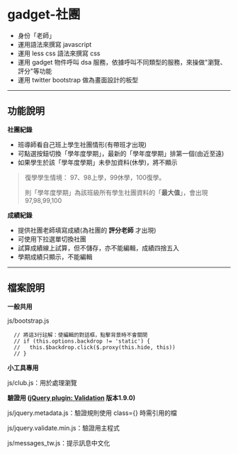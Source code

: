 gadget-社團
==========================

* 身份「老師」
* 運用語法來撰寫 javascript
* 運用 less css 語法來撰寫 css
* 運用 gadget 物件呼叫 dsa 服務，依據呼叫不同類型的服務，來操做"瀏覽、評分"等功能
* 運用 twitter bootstrap 做為畫面設計的板型


----------


功能說明
-------

**社團紀錄**

 - 班導師看自己班上學生社團情形(有帶班才出現)
 - 可點選按鈕切換「學年度學期」，最新的「學年度學期」排第一個(由近至遠)
 - 如果學生於該「學年度學期」未參加資料(休學)，將不顯示

>復學學生情境：
>97、98上學，99休學，100復學。
>
>則「學年度學期」為該班級所有學生社團資料的「**最大值**」，會出現97,98,99,100
>

**成績紀錄**

 - 提供社團老師填寫成績(為社團的 **評分老師** 才出現)
 - 可使用下拉選單切換社團
 - 試算成績線上試算，但不儲存，亦不能編輯，成績四捨五入
 - 學期成績只顯示，不能編輯

----------


檔案說明
-------
**一般共用**

js/bootstrap.js

      // 將這3行註解：使編輯的對話框，點擊背景時不會關閉
      // if (this.options.backdrop != 'static') {
      //   this.$backdrop.click($.proxy(this.hide, this))
      // }

**小工具專用**

js/club.js：用於處理瀏覽

**驗證用 ([jQuery plugin: Validation][1] 版本1.9.0)**

js/jquery.metadata.js：驗證規則使用 class={} 時需引用的檔

js/jquery.validate.min.js：驗證用主程式

js/messages_tw.js：提示訊息中文化


  [1]: http://bassistance.de/jquery-plugins/jquery-plugin-validation/


